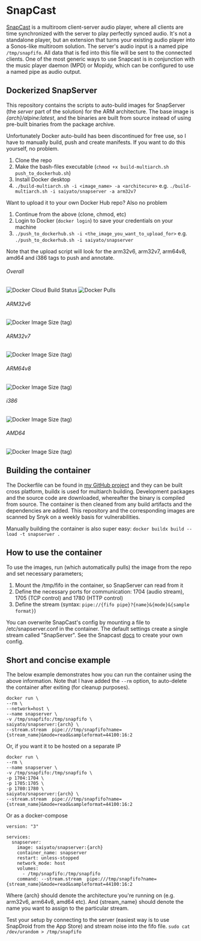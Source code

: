 # SnapCast
[SnapCast](https://github.com/badaix/snapcast) is a multiroom client-server audio player, where all clients are time synchronized with the server to play perfectly synced audio. It's not a standalone player, but an extension that turns your existing audio player into a Sonos-like multiroom solution. The server's audio input is a named pipe `/tmp/snapfifo`. All data that is fed into this file will be sent to the connected clients. One of the most generic ways to use Snapcast is in conjunction with the music player daemon (MPD) or Mopidy, which can be configured to use a named pipe as audio output.

## Dockerized SnapServer
This repository contains the scripts to auto-build images for SnapServer (the *server* part of the solution) for the ARM architecture. The base image is *{arch}/alpine:latest*, and the binaries are built from source instead of using pre-built binaries from the package archive.

Unfortunately Docker auto-build has been discontinued for free use, so I have to manually build, push and create manifests. If you want to do this yourself, no problem.
1. Clone the repo
2. Make the bash-files executable (`chmod +x build-multiarch.sh push_to_dockerhub.sh`)
3. Install Docker desktop
4. `./build-multiarch.sh -i <image_name> -a <architecure>`
e.g. `./build-multiarch.sh -i saiyato/snapserver -a arm32v7`

Want to upload it to your own Docker Hub repo? Also no problem
1. Continue from the above (clone, chmod, etc)
2. Login to Docker (`docker login`) to save your credentials on your machine
3. `./push_to_dockerhub.sh -i <the_image_you_want_to_upload_for>`
e.g. `./push_to_dockerhub.sh -i saiyato/snapserver`

Note that the upload script will look for the arm32v6, arm32v7, arm64v8, amd64 and i386 tags to push and annotate.

###### Overall
<img alt="Docker Cloud Build Status" src="https://img.shields.io/docker/cloud/build/saiyato/snapserver?style=flat-square">   <img alt="Docker Pulls" src="https://img.shields.io/docker/pulls/saiyato/snapserver?style=flat-square">

###### ARM32v6
<img alt="Docker Image Size (tag)" src="https://img.shields.io/docker/image-size/saiyato/snapserver/arm32v6?style=flat-square">

###### ARM32v7
<img alt="Docker Image Size (tag)" src="https://img.shields.io/docker/image-size/saiyato/snapserver/arm32v7?style=flat-square">

###### ARM64v8
<img alt="Docker Image Size (tag)" src="https://img.shields.io/docker/image-size/saiyato/snapserver/arm64v8?style=flat-square">


###### i386
<img alt="Docker Image Size (tag)" src="https://img.shields.io/docker/image-size/saiyato/snapserver/i386?style=flat-square">

###### AMD64
<img alt="Docker Image Size (tag)" src="https://img.shields.io/docker/image-size/saiyato/snapserver/amd64?style=flat-square">

## Building the container
The Dockerfile can be found in [my GitHub project](https://github.com/Saiyato/snapserver_docker) and they can be built cross platform, buildx is used for multiarch building. Development packages and the source code are downloaded, whereafter the binary is compiled from source. The container is then cleaned from any build artifacts and the dependencies are added. This repository and the corresponding images are scanned by Snyk on a weekly basis for vulnerabilities.

Manually building the container is also super easy: `docker buildx build --load -t snapserver .`

## How to use the container
To use the images, run (which automatically pulls) the image from the repo and set necessary parameters;
1. Mount the /tmp/fifo in the container, so SnapServer can read from it
2. Define the necessary ports for communication: 1704 (audio stream), 1705 (TCP control) and 1780 (HTTP control)
3. Define the stream (syntax: `pipe://{fifo pipe}?{name}&{mode}&{sample format}`)

You can overwrite SnapCast's config by mounting a file to /etc/snapserver.conf in the container. The default settings create a single stream called "SnapServer". See the Snapcast [docs](https://github.com/badaix/snapcast#configuration) to create your own config.

## Short and concise example
The below example demonstrates how you can run the container using the above information. Note that I have added the `--rm` option, to auto-delete the container after exiting (for cleanup purposes).

```
docker run \
--rm \
--network=host \
--name snapserver \
-v /tmp/snapfifo:/tmp/snapfifo \
saiyato/snapserver:{arch} \
--stream.stream  pipe:///tmp/snapfifo?name={stream_name}&mode=read&sampleformat=44100:16:2
```
Or, if you want it to be hosted on a separate IP
```
docker run \
--rm \
--name snapserver \
-v /tmp/snapfifo:/tmp/snapfifo \
-p 1704:1704 \
-p 1705:1705 \
-p 1780:1780 \
saiyato/snapserver:{arch} \
--stream.stream  pipe:///tmp/snapfifo?name={stream_name}&mode=read&sampleformat=44100:16:2
```
Or as a docker-compose
```
version: "3"

services:
  snapserver:
    image: saiyato/snapserver:{arch}
    container_name: snapserver
    restart: unless-stopped
    network_mode: host
    volumes:
      - /tmp/snapfifo:/tmp/snapfifo
    command: --stream.stream  pipe:///tmp/snapfifo?name={stream_name}&mode=read&sampleformat=44100:16:2
```

Where {arch} should denote the architecture you're running on (e.g. arm32v6, arm64v8, amd64 etc). And {stream_name} should denote the name you want to assign to the particular stream.

Test your setup by connecting to the server (easiest way is to use SnapDroid from the App Store) and stream noise into the fifo file.
`sudo cat /dev/urandom > /tmp/snapfifo`
